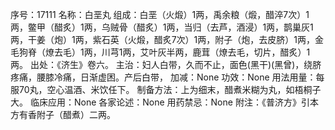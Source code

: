 序号：17111
名称：白垩丸
组成：白垩（火煅）1两，禹余粮（煅，醋淬7次）1两，鳖甲（醋炙）1两，乌贼骨（醋炙）1两，当归（去芦，酒浸）1两，鹊巢灰1两，干姜（炮）1两，紫石英（火煅，醋炙7次）1两，附子（炮，去皮脐）1两，金毛狗脊（燎去毛）1两，川芎1两，艾叶灰半两，鹿茸（燎去毛，切片，醋炙）1两。
出处：《济生》卷六。
主治：妇人白带，久而不止，面色(黑干)(黑曾)，绕脐疼痛，腰膝冷痛，日渐虚困。产后白带，
加减：None
功效：None
用法用量：每服70丸，空心温酒、米饮任下。
制备方法：上为细末，醋煮米糊为丸，如梧桐子大。
临床应用：None
各家论述：None
用药禁忌：None
附注：《普济方》引本方有香附子（醋煮）二两。
